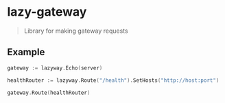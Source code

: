 # lazy-gateway
> Library for making gateway requests

## Example
```go
gateway := lazyway.Echo(server)

healthRouter := lazyway.Route("/health").SetHosts("http://host:port")

gateway.Route(healthRouter)
```